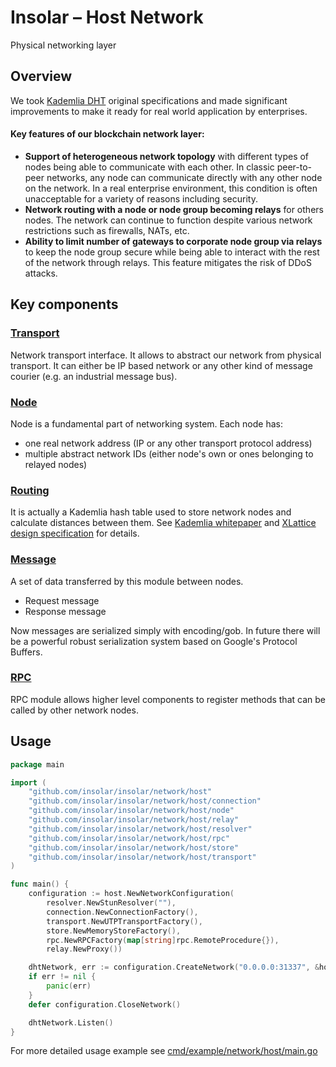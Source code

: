 Insolar – Host Network
===============
Physical networking layer

Overview
--------

We took [Kademlia DHT](https://en.wikipedia.org/wiki/Kademlia) original specifications and made significant improvements to make it ready
for real world application by enterprises.

#### Key features of our blockchain network layer:
 - **Support of heterogeneous network topology** with different types of nodes being able to communicate with each other.
   In classic peer-to-peer networks, any node can communicate directly with any other node on the network.
   In a real enterprise environment, this condition is often unacceptable for a variety of reasons including security.
 - **Network routing with a node or node group becoming relays** for others nodes.
   The network can continue to function despite various network restrictions such as firewalls, NATs, etc.
 - **Ability to limit number of gateways to corporate node group via relays** to keep the node group secure while being
   able to interact with the rest of the network through relays. This feature mitigates the risk of DDoS attacks.


Key components
--------------
### [Transport](https://godoc.org/github.com/insolar/network/transport)
Network transport interface. It allows to abstract our network from physical transport.
It can either be IP based network or any other kind of message courier (e.g. an industrial message bus). 

### [Node](https://godoc.org/github.com/insolar/network/node)
Node is a fundamental part of networking system. Each node has:
 - one real network address (IP or any other transport protocol address)
 - multiple abstract network IDs (either node's own or ones belonging to relayed nodes)

### [Routing](https://godoc.org/github.com/insolar/network/routing)
It is actually a Kademlia hash table used to store network nodes and calculate distances between them.
See [Kademlia whitepaper](https://pdos.csail.mit.edu/~petar/papers/maymounkov-kademlia-lncs.pdf) and
[XLattice design specification](http://xlattice.sourceforge.net/components/protocol/kademlia/specs.html) for details.


### [Message](https://godoc.org/github.com/insolar/network/message)
A set of data transferred by this module between nodes.
 - Request message
 - Response message
 
 Now messages are serialized simply with encoding/gob.
 In future there will be a powerful robust serialization system based on Google's Protocol Buffers.

### [RPC](https://godoc.org/github.com/insolar/network/rpc)
RPC module allows higher level components to register methods that can be called by other network nodes.

Usage
-----

```go
package main

import (
	"github.com/insolar/insolar/network/host"
	"github.com/insolar/insolar/network/host/connection"
	"github.com/insolar/insolar/network/host/node"
	"github.com/insolar/insolar/network/host/relay"
	"github.com/insolar/insolar/network/host/resolver"
	"github.com/insolar/insolar/network/host/rpc"
	"github.com/insolar/insolar/network/host/store"
	"github.com/insolar/insolar/network/host/transport"
)

func main() {
	configuration := host.NewNetworkConfiguration(
		resolver.NewStunResolver(""),
		connection.NewConnectionFactory(),
		transport.NewUTPTransportFactory(),
		store.NewMemoryStoreFactory(),
		rpc.NewRPCFactory(map[string]rpc.RemoteProcedure{}),
		relay.NewProxy())

	dhtNetwork, err := configuration.CreateNetwork("0.0.0.0:31337", &host.Options{})
	if err != nil {
		panic(err)
	}
	defer configuration.CloseNetwork()

	dhtNetwork.Listen()
}
```

For more detailed usage example see [cmd/example/network/host/main.go](../../cmd/example/network/host/main.go)
